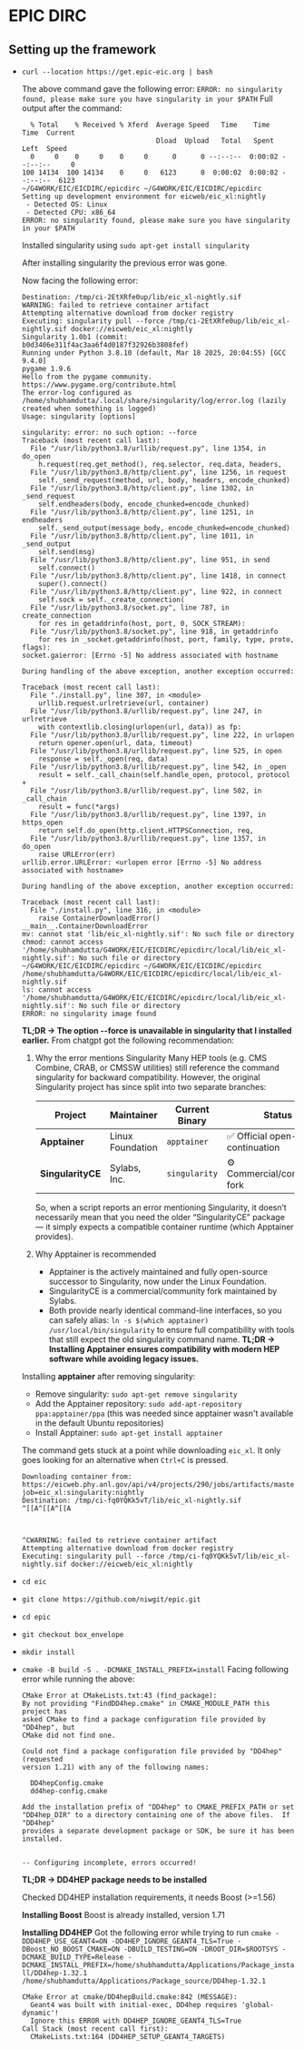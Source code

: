 # EPIC DIRC

## Setting up the framework
* ```curl --location https://get.epic-eic.org | bash```

  The above command gave the following error:
  ```ERROR: no singularity found, please make sure you have singularity in your $PATH```
  Full output after the command:
  ```
    % Total    % Received % Xferd  Average Speed   Time    Time     Time  Current
                                   Dload  Upload   Total   Spent    Left  Speed
    0     0    0     0    0     0      0      0 --:--:--  0:00:02 --:--:--     0
  100 14134  100 14134    0     0   6123      0  0:00:02  0:00:02 --:--:--  6123
  ~/G4WORK/EIC/EICDIRC/epicdirc ~/G4WORK/EIC/EICDIRC/epicdirc
  Setting up development environment for eicweb/eic_xl:nightly
   - Detected OS: Linux
   - Detected CPU: x86_64
  ERROR: no singularity found, please make sure you have singularity in your $PATH
  ```

  Installed singularity using ```sudo apt-get install singularity```

  After installing singularity the previous error was gone. 

  Now facing the following error:
  ```
  Destination: /tmp/ci-2EtXRfe0up/lib/eic_xl-nightly.sif
  WARNING: failed to retrieve container artifact
  Attempting alternative download from docker registry
  Executing: singularity pull --force /tmp/ci-2EtXRfe0up/lib/eic_xl-nightly.sif docker://eicweb/eic_xl:nightly
  Singularity 1.0b1 (commit: b0d3406e311f4ac3aa6f4d0187f32926b3808fef)
  Running under Python 3.8.10 (default, Mar 18 2025, 20:04:55) [GCC 9.4.0]
  pygame 1.9.6
  Hello from the pygame community. https://www.pygame.org/contribute.html
  The error-log configured as /home/shubhamdutta/.local/share/singularity/log/error.log (lazily created when something is logged)
  Usage: singularity [options]

  singularity: error: no such option: --force
  Traceback (most recent call last):
    File "/usr/lib/python3.8/urllib/request.py", line 1354, in do_open
      h.request(req.get_method(), req.selector, req.data, headers,
    File "/usr/lib/python3.8/http/client.py", line 1256, in request
      self._send_request(method, url, body, headers, encode_chunked)
    File "/usr/lib/python3.8/http/client.py", line 1302, in _send_request
      self.endheaders(body, encode_chunked=encode_chunked)
    File "/usr/lib/python3.8/http/client.py", line 1251, in endheaders
      self._send_output(message_body, encode_chunked=encode_chunked)
    File "/usr/lib/python3.8/http/client.py", line 1011, in _send_output
      self.send(msg)
    File "/usr/lib/python3.8/http/client.py", line 951, in send
      self.connect()
    File "/usr/lib/python3.8/http/client.py", line 1418, in connect
      super().connect()
    File "/usr/lib/python3.8/http/client.py", line 922, in connect
      self.sock = self._create_connection(
    File "/usr/lib/python3.8/socket.py", line 787, in create_connection
      for res in getaddrinfo(host, port, 0, SOCK_STREAM):
    File "/usr/lib/python3.8/socket.py", line 918, in getaddrinfo
      for res in _socket.getaddrinfo(host, port, family, type, proto, flags):
  socket.gaierror: [Errno -5] No address associated with hostname

  During handling of the above exception, another exception occurred:

  Traceback (most recent call last):
    File "./install.py", line 307, in <module>
      urllib.request.urlretrieve(url, container)
    File "/usr/lib/python3.8/urllib/request.py", line 247, in urlretrieve
      with contextlib.closing(urlopen(url, data)) as fp:
    File "/usr/lib/python3.8/urllib/request.py", line 222, in urlopen
      return opener.open(url, data, timeout)
    File "/usr/lib/python3.8/urllib/request.py", line 525, in open
      response = self._open(req, data)
    File "/usr/lib/python3.8/urllib/request.py", line 542, in _open
      result = self._call_chain(self.handle_open, protocol, protocol +
    File "/usr/lib/python3.8/urllib/request.py", line 502, in _call_chain
      result = func(*args)
    File "/usr/lib/python3.8/urllib/request.py", line 1397, in https_open
      return self.do_open(http.client.HTTPSConnection, req,
    File "/usr/lib/python3.8/urllib/request.py", line 1357, in do_open
      raise URLError(err)
  urllib.error.URLError: <urlopen error [Errno -5] No address associated with hostname>

  During handling of the above exception, another exception occurred:

  Traceback (most recent call last):
    File "./install.py", line 316, in <module>
      raise ContainerDownloadError()
  __main__.ContainerDownloadError
  mv: cannot stat 'lib/eic_xl-nightly.sif': No such file or directory
  chmod: cannot access '/home/shubhamdutta/G4WORK/EIC/EICDIRC/epicdirc/local/lib/eic_xl-nightly.sif': No such file or directory
  ~/G4WORK/EIC/EICDIRC/epicdirc ~/G4WORK/EIC/EICDIRC/epicdirc
  /home/shubhamdutta/G4WORK/EIC/EICDIRC/epicdirc/local/lib/eic_xl-nightly.sif
  ls: cannot access '/home/shubhamdutta/G4WORK/EIC/EICDIRC/epicdirc/local/lib/eic_xl-nightly.sif': No such file or directory
  ERROR: no singularity image found
  ```
  **TL;DR -> The option --force is unavailable in singularity that I installed earlier.** From chatgpt got the following recommendation: 

  1. Why the error mentions Singularity
     Many HEP tools (e.g. CMS Combine, CRAB, or CMSSW utilities) still reference the command singularity for backward compatibility.
     However, the original Singularity project has since split into two separate branches:

      | Project           | Maintainer       | Current Binary | Status                              |
      | ----------------- | ---------------- | -------------- | ----------------------------------- |
      | **Apptainer**     | Linux Foundation | `apptainer`    | ✅ Official open-source continuation |
      | **SingularityCE** | Sylabs, Inc.     | `singularity`  | ⚙️ Commercial/community fork        |

      So, when a script reports an error mentioning Singularity, it doesn’t necessarily mean that you need the older “SingularityCE” package — it simply expects a compatible container runtime (which Apptainer   provides).

  2. Why Apptainer is recommended
     * Apptainer is the actively maintained and fully open-source successor to Singularity, now under the Linux Foundation.
     * SingularityCE is a commercial/community fork maintained by Sylabs.
     * Both provide nearly identical command-line interfaces, so you can safely alias:
     ```ln -s $(which apptainer) /usr/local/bin/singularity```
     to ensure full compatibility with tools that still expect the old singularity command name.
     **TL;DR -> Installing Apptainer ensures compatibility with modern HEP software while avoiding legacy issues.**

    Installing **apptainer** after removing singularity:
    * Remove singularity: ```sudo apt-get remove singularity``` 
    * Add the Apptainer repository: ```sudo add-apt-repository ppa:apptainer/ppa``` (this was needed since apptainer wasn't available in the default Ubuntu repositories) 
    * Install Apptainer: ```sudo apt-get install apptainer```

  The command gets stuck at a point while downloading ```eic_xl```. It only goes looking for an alternative when ```Ctrl+C``` is pressed.
  ```
  Downloading container from: https://eicweb.phy.anl.gov/api/v4/projects/290/jobs/artifacts/master/raw/build/eic_xl.sif?job=eic_xl:singularity:nightly
  Destination: /tmp/ci-fq0YQKk5vT/lib/eic_xl-nightly.sif
  ^[[A^[[A^[[A



  ^CWARNING: failed to retrieve container artifact
  Attempting alternative download from docker registry
  Executing: singularity pull --force /tmp/ci-fq0YQKk5vT/lib/eic_xl-nightly.sif docker://eicweb/eic_xl:nightly
  ```

* ```cd eic```
* ```git clone https://github.com/niwgit/epic.git```
* ```cd epic```
* ```git checkout box_envelope```
* ```mkdir install```
* ```cmake -B build -S . -DCMAKE_INSTALL_PREFIX=install```
  Facing following error while running the above:
  ```
  CMake Error at CMakeLists.txt:43 (find_package):
  By not providing "FindDD4hep.cmake" in CMAKE_MODULE_PATH this project has
  asked CMake to find a package configuration file provided by "DD4hep", but
  CMake did not find one.

  Could not find a package configuration file provided by "DD4hep" (requested
  version 1.21) with any of the following names:

    DD4hepConfig.cmake
    dd4hep-config.cmake

  Add the installation prefix of "DD4hep" to CMAKE_PREFIX_PATH or set
  "DD4hep_DIR" to a directory containing one of the above files.  If "DD4hep"
  provides a separate development package or SDK, be sure it has been
  installed.


  -- Configuring incomplete, errors occurred!
  ```
  **TL;DR -> DD4HEP package needs to be installed**

  Checked DD4HEP installation requirements, it needs Boost (>=1.56)

  **Installing Boost**
  Boost is already installed, version 1.71

  **Installing DD4HEP**
  Got the following error while trying to run ```cmake -DDD4HEP_USE_GEANT4=ON -DD4HEP_IGNORE_GEANT4_TLS=True -DBoost_NO_BOOST_CMAKE=ON -DBUILD_TESTING=ON -DROOT_DIR=$ROOTSYS -DCMAKE_BUILD_TYPE=Release -DCMAKE_INSTALL_PREFIX=/home/shubhamdutta/Applications/Package_install/DD4hep-1.32.1 /home/shubhamdutta/Applications/Package_source/DD4hep-1.32.1```
  ```
  CMake Error at cmake/DD4hepBuild.cmake:842 (MESSAGE):
    Geant4 was built with initial-exec, DD4hep requires 'global-dynamic'!
    Ignore this ERROR with DD4HEP_IGNORE_GEANT4_TLS=True
  Call Stack (most recent call first):
    CMakeLists.txt:164 (DD4HEP_SETUP_GEANT4_TARGETS)
  ```
